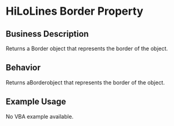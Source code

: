 # HiLoLines Border Property

## Business Description
Returns a Border object that represents the border of the object.

## Behavior
Returns aBorderobject that represents the border of the object.

## Example Usage
No VBA example available.